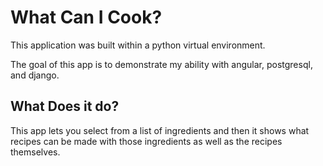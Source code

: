 # What Can I Cook?

This application was built within a python virtual environment.

The goal of this app is to demonstrate my ability with angular, postgresql, and django.

## What Does it do?

This app lets you select from a list of ingredients and then it shows what recipes can be made with those ingredients as well as the recipes themselves.
